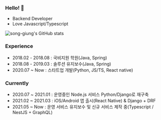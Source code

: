 ### Hello! 👋

- Backend Developer
- Love Javascript/Typescript

![song-giung's GitHub stats](https://github-readme-stats.vercel.app/api?username=song-giung&count_private=true&show_icons=true&include_all_commits=true)

### Experience

- 2018.02 - 2018.08 : 국비지원 학원(Java, Spring)
- 2018.08 - 2019.03 : 솔루션 유지보수(Java, Spring)
- 2020.07 ~ Now : 스타트업 개발(Python, JS/TS, React native)

### Currently

- 2020.07 ~ 2021.01 : 운영중인 Node.js 서비스 Python/Django로 재구축
- 2021.02 ~ 2021.03 : iOS/Android 앱 출시(React Native) & Django + DRF
- 2021.05 ~ Now : 운영 서비스 유지보수 및 신규 서비스 제작 중(Typescript / NestJS + GraphQL)
